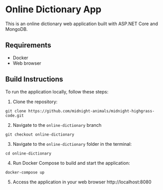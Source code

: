 # Online Dictionary App

This is an online dictionary web application built with ASP.NET Core and MongoDB.

## Requirements

- Docker
- Web browser

## Build Instructions

To run the application locally, follow these steps:

1. Clone the repository:
```
git clone https://github.com/midnight-animals/midnight-highgrass-code.git
```
2. Navigate to the `online-dictionary` branch
```
git checkout online-dictionary
```
3. Navigate to the `online-dictionary` folder in the terminal:
```
cd online-dictionary
```
4. Run Docker Compose to build and start the application:
```
docker-compose up
```
5. Access the application in your web browser 
http://localhost:8080

